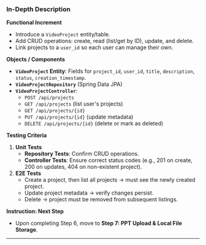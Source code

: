 ### In-Depth Description

**Functional Increment**  
- Introduce a `VideoProject` entity/table.  
- Add CRUD operations: create, read (list/get by ID), update, and delete.  
- Link projects to a `user_id` so each user can manage their own.

**Objects / Components**  
- **`VideoProject` Entity**: Fields for `project_id`, `user_id`, `title`, `description`, `status`, `creation_timestamp`.  
- **`VideoProjectRepository`** (Spring Data JPA)  
- **`VideoProjectController`**:  
  - `POST /api/projects`  
  - `GET /api/projects` (list user's projects)  
  - `GET /api/projects/{id}`  
  - `PUT /api/projects/{id}` (update metadata)  
  - `DELETE /api/projects/{id}` (delete or mark as deleted)

**Testing Criteria**  
1. **Unit Tests**  
   - **Repository Tests**: Confirm CRUD operations.  
   - **Controller Tests**: Ensure correct status codes (e.g., 201 on create, 200 on updates, 404 on non-existent project).  
2. **E2E Tests**  
   - Create a project, then list all projects → must see the newly created project.  
   - Update project metadata → verify changes persist.  
   - Delete → project must be removed from subsequent listings.

**Instruction: Next Step**  
- Upon completing Step 6, move to **Step 7: PPT Upload & Local File Storage**.

---